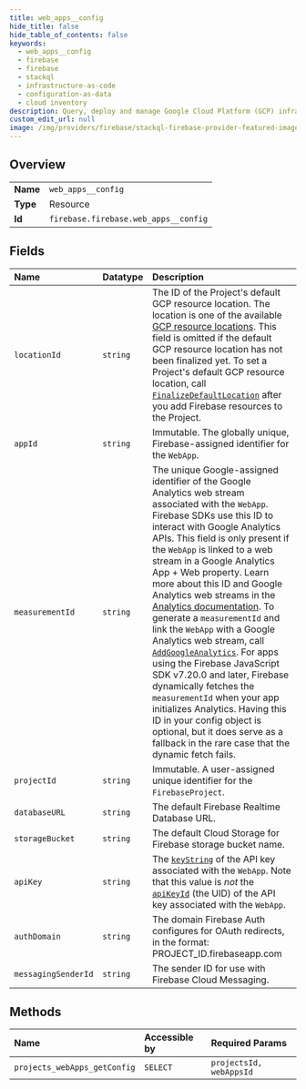 ```yaml
---
title: web_apps__config
hide_title: false
hide_table_of_contents: false
keywords:
  - web_apps__config
  - firebase
  - firebase    
  - stackql
  - infrastructure-as-code
  - configuration-as-data
  - cloud inventory
description: Query, deploy and manage Google Cloud Platform (GCP) infrastructure and resources using SQL
custom_edit_url: null
image: /img/providers/firebase/stackql-firebase-provider-featured-image.png
---
```

  
    

## Overview
<table><tbody>
<tr><td><b>Name</b></td><td><code>web_apps__config</code></td></tr>
<tr><td><b>Type</b></td><td>Resource</td></tr>
<tr><td><b>Id</b></td><td><code>firebase.firebase.web_apps__config</code></td></tr>
</tbody></table>

## Fields
| Name | Datatype | Description |
|:-----|:---------|:------------|
| `locationId` | `string` | The ID of the Project's default GCP resource location. The location is one of the available [GCP resource locations](https://firebase.google.com/docs/projects/locations). This field is omitted if the default GCP resource location has not been finalized yet. To set a Project's default GCP resource location, call [`FinalizeDefaultLocation`](../projects.defaultLocation/finalize) after you add Firebase resources to the Project. |
| `appId` | `string` | Immutable. The globally unique, Firebase-assigned identifier for the `WebApp`. |
| `measurementId` | `string` | The unique Google-assigned identifier of the Google Analytics web stream associated with the `WebApp`. Firebase SDKs use this ID to interact with Google Analytics APIs. This field is only present if the `WebApp` is linked to a web stream in a Google Analytics App + Web property. Learn more about this ID and Google Analytics web streams in the [Analytics documentation](https://support.google.com/analytics/answer/9304153). To generate a `measurementId` and link the `WebApp` with a Google Analytics web stream, call [`AddGoogleAnalytics`](../../v1beta1/projects/addGoogleAnalytics). For apps using the Firebase JavaScript SDK v7.20.0 and later, Firebase dynamically fetches the `measurementId` when your app initializes Analytics. Having this ID in your config object is optional, but it does serve as a fallback in the rare case that the dynamic fetch fails. |
| `projectId` | `string` | Immutable. A user-assigned unique identifier for the `FirebaseProject`. |
| `databaseURL` | `string` | The default Firebase Realtime Database URL. |
| `storageBucket` | `string` | The default Cloud Storage for Firebase storage bucket name. |
| `apiKey` | `string` | The [`keyString`](https://cloud.google.com/api-keys/docs/reference/rest/v2/projects.locations.keys#Key.FIELDS.key_string) of the API key associated with the `WebApp`. Note that this value is _not_ the [`apiKeyId`](../projects.webApps#WebApp.FIELDS.api_key_id) (the UID) of the API key associated with the `WebApp`. |
| `authDomain` | `string` | The domain Firebase Auth configures for OAuth redirects, in the format: PROJECT_ID.firebaseapp.com |
| `messagingSenderId` | `string` | The sender ID for use with Firebase Cloud Messaging. |
## Methods
| Name | Accessible by | Required Params |
|:-----|:--------------|:----------------|
| `projects_webApps_getConfig` | `SELECT` | `projectsId, webAppsId` |
